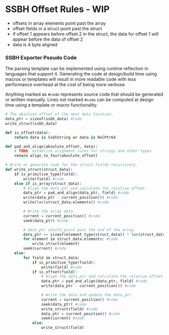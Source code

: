 # SSBH Offset Rules - WIP
* offsets in array elements point past the array
* offset fields in a struct point past the struct
* if offset 1 appears before offset 2 in the struct, the data for offset 1 will appear before the data of offset 2
* data is 4 byte aligned

### SSBH Exporter Pseudo Code
The parsing template can be implemented using runtime reflection in languages that support it. Generating the code at design/build time using macros or templates will result in more readable code with less performance overhead at the cost of being more verbose.

Anything marked as `#code` represents source code that should be generated or written manually. Lines not marked `#code` can be computed at design time using a template or macro functionality.

```python
# The absolute offset of the next data location.
data_ptr = sizeof(ssbh_data) #code
write_struct(ssbh_data)

def is_offset(data):
    return data is SsbhString or data is RelPtr64

def pad_and_align(absolute_offset, data):
    # TODO: establish alignment rules for strings and other types
    return align_to_four(absolute_offset)

# Write or generate code for the struct fields recursively.
def write_struct(struct_data):
    if is_primitive_type(field):
        write(field) #code
    else if is_array(struct_data):
        # Align the data_ptr and calculate the relative offset.
        data_ptr = pad_and_align(data_ptr, field) #code
        write(data_ptr - current_position()) #code
        write(len(struct_data.elements)) #code

        # Write the array data.
        current = current_position() #code
        seek(data_ptr) #code

        # data_ptr should point past the end of the array.
        data_ptr += sizeof(element_type(struct_data)) * len(struct_data.elements) #code
        for element in struct_data.elements: #code
            write_struct(element)
        seek(current) #code
    else:
        for field in struct_data:
            if is_primitive_type(field):
                write(field) #code
            if is_offset(field):
                # Align the data_ptr and calculate the relative offset.
                data_ptr = pad_and_align(data_ptr, field) #code
                write(data_ptr - current_position()) #code

                # Write the data and update the data_ptr.
                current = current_position() #code
                seek(data_ptr) #code
                write_struct(field) #code
                data_ptr = current_position() #code
                seek(current) #code
            else:
                write_struct(field)
```